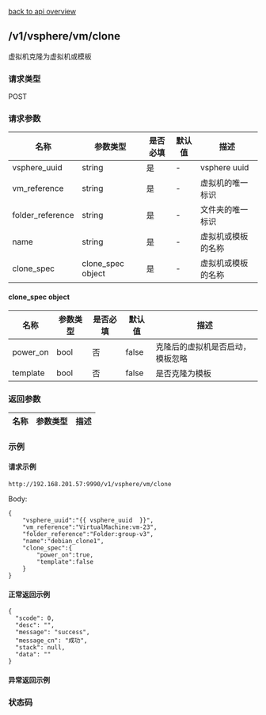 [back to api overview](../api_overview.md#api)

## /v1/vsphere/vm/clone
虚拟机克隆为虚拟机或模板
### 请求类型
POST

### 请求参数

 名称 | 参数类型 | 是否必填 | 默认值 | 描述
--- |---|---|--- |---
 vsphere_uuid|string| 是|-  | vsphere uuid
 vm_reference|string|是|-|虚拟机的唯一标识
 folder_reference|string|是|-|文件夹的唯一标识
 name|string|是|-|虚拟机或模板的名称
 clone_spec|clone_spec object|是|-|虚拟机或模板的名称

#### clone_spec object
名称 | 参数类型 | 是否必填 | 默认值 | 描述
--- |---|---|--- |---
power_on|bool|否|false|克隆后的虚拟机是否启动，模板忽略
template|bool|否|false|是否克隆为模板

### 返回参数

名称|参数类型|描述
---|---|---


### 示例

#### 请求示例
```
http://192.168.201.57:9990/v1/vsphere/vm/clone
```
Body:
```
{
	"vsphere_uuid":"{{ vsphere_uuid  }}",
	"vm_reference":"VirtualMachine:vm-23",
	"folder_reference":"Folder:group-v3",
	"name":"debian_clone1",
	"clone_spec":{
		"power_on":true,
		"template":false
	}
}
```

#### 正常返回示例
```
{
  "scode": 0,
  "desc": "",
  "message": "success",
  "message_cn": "成功",
  "stack": null,
  "data": ""
}
```

#### 异常返回示例

### 状态码